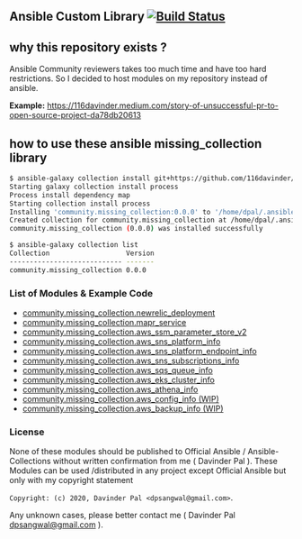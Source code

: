 ## Ansible Custom Library [![Build Status](https://travis-ci.com/116davinder/ansible-custom-libs.svg?branch=master)](https://travis-ci.com/116davinder/ansible-custom-libs)

## why this repository exists ?
Ansible Community reviewers takes too much time and have too hard restrictions.
So I decided to host modules on my repository instead of ansible.

**Example:** https://116davinder.medium.com/story-of-unsuccessful-pr-to-open-source-project-da78db20613

## how to use these ansible missing_collection library
```bash
$ ansible-galaxy collection install git+https://github.com/116davinder/ansible.missing_collection.git
Starting galaxy collection install process
Process install dependency map
Starting collection install process
Installing 'community.missing_collection:0.0.0' to '/home/dpal/.ansible/collections/ansible_collections/community/missing_collection'
Created collection for community.missing_collection at /home/dpal/.ansible/collections/ansible_collections/community/missing_collection
community.missing_collection (0.0.0) was installed successfully

$ ansible-galaxy collection list
Collection                   Version
---------------------------- -------
community.missing_collection 0.0.0  

```

### List of Modules & Example Code

- [community.missing_collection.newrelic_deployment](tests/newrelic_deployment.yml)
- [community.missing_collection.mapr_service](tests/mapr_service.yml)
- [community.missing_collection.aws_ssm_parameter_store_v2](tests/aws_ssm_parameter_store_v2.yml)
- [community.missing_collection.aws_sns_platform_info](tests/aws_sns_platform_info.yml)
- [community.missing_collection.aws_sns_platform_endpoint_info](tests/aws_sns_platform_endpoint_info.yml)
- [community.missing_collection.aws_sns_subscriptions_info](tests/aws_sns_subscriptions_info.yml)
- [community.missing_collection.aws_sqs_queue_info](tests/aws_sqs_queue_info.yml)
- [community.missing_collection.aws_eks_cluster_info](tests/aws_eks_cluster_info.yml)
- [community.missing_collection.aws_athena_info](tests/aws_athena_info.yml)
- [community.missing_collection.aws_config_info (WIP)](tests/aws_config_info.yml)
- [community.missing_collection.aws_backup_info (WIP)](tests/aws_backup_info.yml)

### License
None of these modules should be published to Official Ansible / Ansible-Collections without written confirmation from me ( Davinder Pal ).
These Modules can be used /distributed in any project except Official Ansible but only with my copyright statement 

`Copyright: (c) 2020, Davinder Pal <dpsangwal@gmail.com>`.

Any unknown cases, please better contact me ( Davinder Pal <dpsangwal@gmail.com> ).
